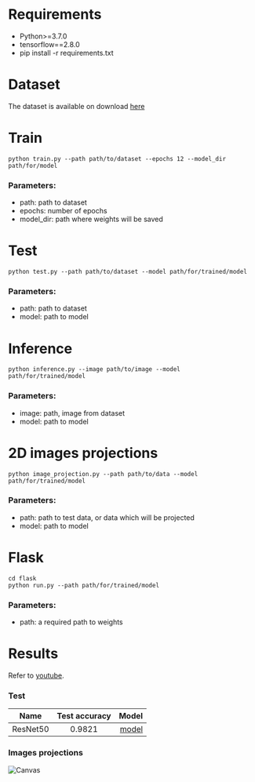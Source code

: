 # Requirements  
* Python>=3.7.0  
* tensorflow==2.8.0  
* pip install -r requirements.txt

# Dataset
The dataset is available on download [here](https://www.kaggle.com/datasets/kritikseth/fruit-and-vegetable-image-recognition)

# Train
`python train.py --path path/to/dataset --epochs 12 --model_dir path/for/model`
### Parameters:
* path: path to dataset  
* epochs: number of epochs  
* model_dir: path where weights will be saved

# Test
`python test.py --path path/to/dataset --model path/for/trained/model`
### Parameters:
* path: path to dataset  
* model: path to model

# Inference
`python inference.py --image path/to/image --model path/for/trained/model`
### Parameters:
* image: path, image from dataset  
* model: path to model

# 2D images projections
`python image_projection.py --path path/to/data --model path/for/trained/model`
### Parameters:
* path: path to test data, or data which will be projected   
* model: path to model

# Flask
`cd flask`  
`python run.py --path path/for/trained/model`
### Parameters:
* path: a required path to weights   

# Results
Refer to [youtube](https://youtu.be/-pc2rZE890k).
### Test
| Name          | Test accuracy | Model  |
| ------------- |:-------------:| -----: |
| ResNet50      | 0.9821        | [model](https://drive.google.com/file/d/1_KYOiTaZ3MHnKI_Ee3pru1RvXhp2YsUt/view?usp=sharing)  |

### Images projections
![Canvas](media/images/mess.png)
